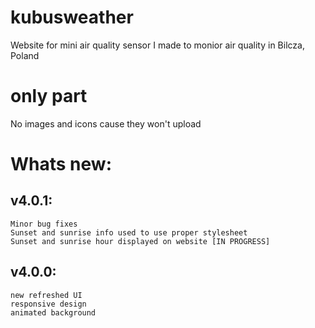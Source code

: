 # kubusweather
Website for mini air quality sensor I made to monior air quality in Bilcza, Poland

# only part
No images and icons cause they won't upload

# Whats new:

## v4.0.1:
    Minor bug fixes
    Sunset and sunrise info used to use proper stylesheet
    Sunset and sunrise hour displayed on website [IN PROGRESS]
    
## v4.0.0:
    new refreshed UI
    responsive design
    animated background
